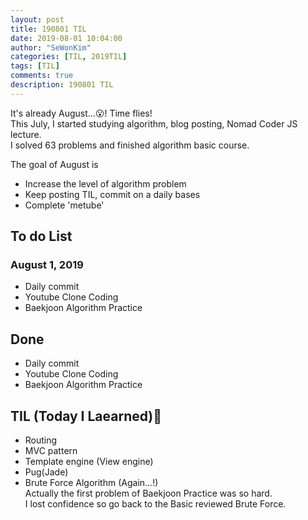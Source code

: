 ```yaml
---
layout: post
title: 190801 TIL
date: 2019-08-01 10:04:00
author: "SeWonKim"
categories: [TIL, 2019TIL]
tags: [TIL]
comments: true
description: 190801 TIL
---
```


It's already August...😮! Time flies!    
This July, I started studying algorithm, blog posting, Nomad Coder JS lecture.      
I solved 63 problems and finished algorithm basic course.      

The goal of August is 
* Increase the level of algorithm problem
* Keep posting TIL, commit on a daily bases
* Complete 'metube'


## To do List 
### August 1, 2019
* Daily commit
* Youtube Clone Coding
* Baekjoon Algorithm Practice



## Done 
* Daily commit
* Youtube Clone Coding
* Baekjoon Algorithm Practice


## TIL (Today I Laearned)🤔
* Routing
* MVC pattern
* Template engine (View engine)
* Pug(Jade)
* Brute Force Algorithm (Again...!)   
  Actually the first problem of Baekjoon Practice was so hard.    
  I lost confidence so go back to the Basic reviewed Brute Force.

